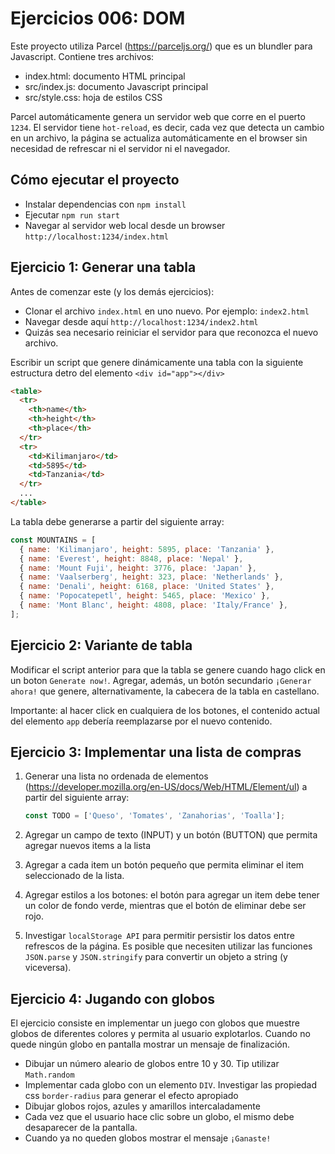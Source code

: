 # Ejercicios 006: DOM

Este proyecto utiliza Parcel (https://parceljs.org/) que es un blundler para Javascript. Contiene tres archivos:

- index.html: documento HTML principal
- src/index.js: documento Javascript principal
- src/style.css: hoja de estilos CSS

Parcel automáticamente genera un servidor web que corre en el puerto `1234`. El servidor tiene `hot-reload`, es decir, cada vez que detecta un cambio en un archivo, la página se actualiza automáticamente en el browser sin necesidad de refrescar ni el servidor ni el navegador.

## Cómo ejecutar el proyecto

- Instalar dependencias con `npm install`
- Ejecutar `npm run start`
- Navegar al servidor web local desde un browser `http://localhost:1234/index.html`

## Ejercicio 1: Generar una tabla

Antes de comenzar este (y los demás ejercicios):

- Clonar el archivo `index.html` en uno nuevo. Por ejemplo: `index2.html`
- Navegar desde aquí `http://localhost:1234/index2.html`
- Quizás sea necesario reiniciar el servidor para que reconozca el nuevo archivo.

Escribir un script que genere dinámicamente una tabla con la siguiente estructura detro del elemento `<div id="app"></div>`

```html
<table>
  <tr>
    <th>name</th>
    <th>height</th>
    <th>place</th>
  </tr>
  <tr>
    <td>Kilimanjaro</td>
    <td>5895</td>
    <td>Tanzania</td>
  </tr>
  ...
</table>
```

La tabla debe generarse a partir del siguiente array:

```javascript
const MOUNTAINS = [
  { name: 'Kilimanjaro', height: 5895, place: 'Tanzania' },
  { name: 'Everest', height: 8848, place: 'Nepal' },
  { name: 'Mount Fuji', height: 3776, place: 'Japan' },
  { name: 'Vaalserberg', height: 323, place: 'Netherlands' },
  { name: 'Denali', height: 6168, place: 'United States' },
  { name: 'Popocatepetl', height: 5465, place: 'Mexico' },
  { name: 'Mont Blanc', height: 4808, place: 'Italy/France' },
];
```

## Ejercicio 2: Variante de tabla

Modificar el script anterior para que la tabla se genere cuando hago click en un boton `Generate now!`. Agregar, además, un botón secundario `¡Generar ahora!` que genere, alternativamente, la cabecera de la tabla en castellano.

Importante: al hacer click en cualquiera de los botones, el contenido actual del elemento `app` debería reemplazarse por el nuevo contenido.

## Ejercicio 3: Implementar una lista de compras

1. Generar una lista no ordenada de elementos (https://developer.mozilla.org/en-US/docs/Web/HTML/Element/ul) a partir del siguiente array:

   ```javascript
   const TODO = ['Queso', 'Tomates', 'Zanahorias', 'Toalla'];
   ```

2. Agregar un campo de texto (INPUT) y un botón (BUTTON) que permita agregar nuevos items a la lista

3. Agregar a cada item un botón pequeño que permita eliminar el item seleccionado de la lista.

4. Agregar estilos a los botones: el botón para agregar un item debe tener un color de fondo verde, mientras que el botón de eliminar debe ser rojo.

5. Investigar `localStorage API` para permitir persistir los datos entre refrescos de la página. Es posible que necesiten utilizar las funciones `JSON.parse` y `JSON.stringify` para convertir un objeto a string (y viceversa).

## Ejercicio 4: Jugando con globos

El ejercicio consiste en implementar un juego con globos que muestre globos de diferentes colores y permita al usuario explotarlos. Cuando no quede ningún globo en pantalla mostrar un mensaje de finalización.

- Dibujar un número aleario de globos entre 10 y 30. Tip utilizar `Math.random`
- Implementar cada globo con un elemento `DIV`. Investigar las propiedad css `border-radius` para generar el efecto apropiado
- Dibujar globos rojos, azules y amarillos intercaladamente
- Cada vez que el usuario hace clic sobre un globo, el mismo debe desaparecer de la pantalla.
- Cuando ya no queden globos mostrar el mensaje `¡Ganaste!`
